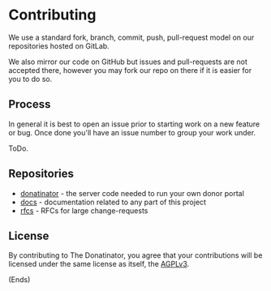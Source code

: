 # Contributing #

We use a standard fork, branch, commit, push, pull-request model on our repositories hosted on GitLab.

We also mirror our code on GitHub but issues and pull-requests are not accepted there, however you may fork our repo on
there if it is easier for you to do so.

## Process ##

In general it is best to open an issue prior to starting work on a new feature or bug. Once done you'll have an issue
number to group your work under.

ToDo.

## Repositories ##

* [donatinator](https://gitlab.com/donatinator/donatinator) - the server code needed to run your own donor portal
* [docs](https://gitlab.com/donatinator/docs) - documentation related to any part of this project
* [rfcs](https://gitlab.com/donatinator/rfcs) - RFCs for large change-requests

## License

By contributing to The Donatinator, you agree that your contributions will be licensed under the same license as
itself, the [AGPLv3](/about/license/).

(Ends)
